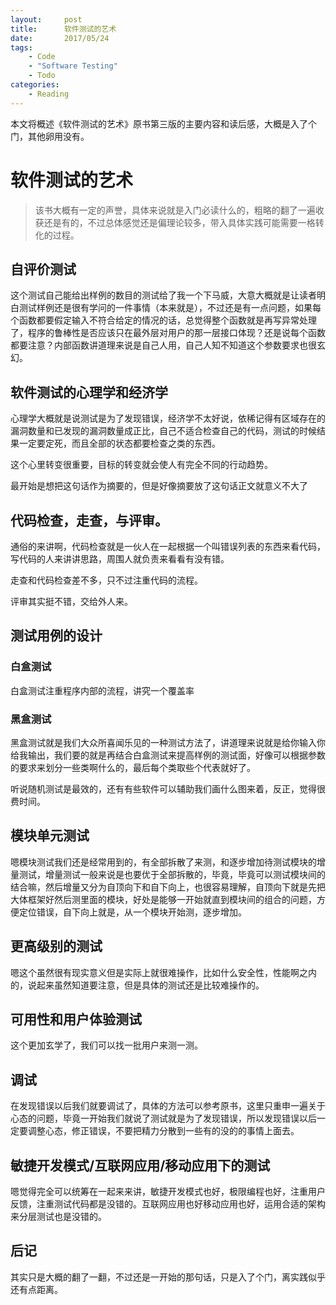 ```yaml
---
layout:     post
title:      软件测试的艺术
date:       2017/05/24
tags:
    - Code
    - "Software Testing"
    - Todo
categories:
    - Reading
---
```


本文将概述《软件测试的艺术》原书第三版的主要内容和读后感，大概是入了个门，其他卵用没有。

# 软件测试的艺术
> 该书大概有一定的声誉，具体来说就是入门必读什么的，粗略的翻了一遍收获还是有的，不过总体感觉还是偏理论较多，带入具体实践可能需要一格转化的过程。

## 自评价测试

这个测试自己能给出样例的数目的测试给了我一个下马威，大意大概就是让读者明白测试样例还是很有学问的一件事情（本来就是），不过还是有一点问题，如果每个函数都要假定输入不符合给定的情况的话，总觉得整个函数就是再写异常处理了，程序的鲁棒性是否应该只在最外层对用户的那一层接口体现？还是说每个函数都要注意？内部函数讲道理来说是自己人用，自己人知不知道这个参数要求也很玄幻。

## 软件测试的心理学和经济学

心理学大概就是说测试是为了发现错误，经济学不太好说，依稀记得有区域存在的漏洞数量和已发现的漏洞数量成正比，自己不适合检查自己的代码，测试的时候结果一定要定死，而且全部的状态都要检查之类的东西。

这个心里转变很重要，目标的转变就会使人有完全不同的行动趋势。

最开始是想把这句话作为摘要的，但是好像摘要放了这句话正文就意义不大了

## 代码检查，走查，与评审。

通俗的来讲啊，代码检查就是一伙人在一起根据一个叫错误列表的东西来看代码，写代码的人来讲讲思路，周围人就负责来看看有没有错。

走查和代码检查差不多，只不过注重代码的流程。

评审其实挺不错，交给外人来。

## 测试用例的设计

### 白盒测试

白盒测试注重程序内部的流程，讲究一个覆盖率

### 黑盒测试

黑盒测试就是我们大众所喜闻乐见的一种测试方法了，讲道理来说就是给你输入你给我输出，我们要的就是再结合白盒测试来提高样例的测试面，好像可以根据参数的要求来划分一些类啊什么的，最后每个类取些个代表就好了。

听说随机测试是最效的，还有有些软件可以辅助我们画什么图来着，反正，觉得很费时间。

## 模块单元测试

嗯模块测试我们还是经常用到的，有全部拆散了来测，和逐步增加待测试模块的增量测试，增量测试一般来说是也要优于全部拆散的，毕竟，毕竟可以测试模块间的结合嘛，然后增量又分为自顶向下和自下向上，也很容易理解，自顶向下就是先把大体框架好然后测里面的模块，好处是能够一开始就直到模块间的组合的问题，方便定位错误，自下向上就是，从一个模块开始测，逐步增加。

## 更高级别的测试

嗯这个虽然很有现实意义但是实际上就很难操作，比如什么安全性，性能啊之内的，说起来虽然知道要注意，但是具体的测试还是比较难操作的。

## 可用性和用户体验测试

这个更加玄学了，我们可以找一批用户来测一测。

## 调试

在发现错误以后我们就要调试了，具体的方法可以参考原书，这里只重申一遍关于心态的问题，毕竟一开始我们就说了测试就是为了发现错误，所以发现错误以后一定要调整心态，修正错误，不要把精力分散到一些有的没的的事情上面去。

## 敏捷开发模式/互联网应用/移动应用下的测试

嗯觉得完全可以统筹在一起来来讲，敏捷开发模式也好，极限编程也好，注重用户反馈，注重测试代码都是没错的。互联网应用也好移动应用也好，运用合适的架构来分层测试也是没错的。

## 后记

其实只是大概的翻了一翻，不过还是一开始的那句话，只是入了个门，离实践似乎还有点距离。
